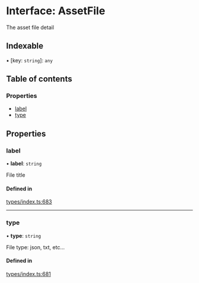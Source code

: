 # Interface: AssetFile

The asset file detail

## Indexable

▪ [key: `string`]: `any`

## Table of contents

### Properties

- [label](AssetFile.md#label)
- [type](AssetFile.md#type)

## Properties

### label

• **label**: `string`

File title

#### Defined in

[types/index.ts:683](https://github.com/nevermined-io/react-components/blob/01310ab/catalog/src/types/index.ts#L683)

___

### type

• **type**: `string`

File type: json, txt, etc...

#### Defined in

[types/index.ts:681](https://github.com/nevermined-io/react-components/blob/01310ab/catalog/src/types/index.ts#L681)
